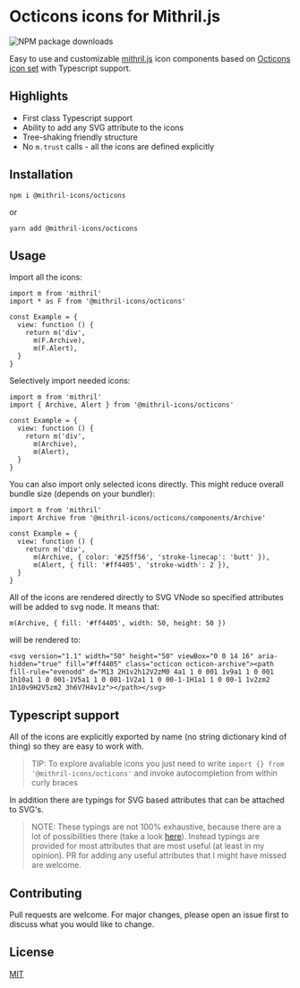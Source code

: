 # Octicons icons for Mithril.js

![NPM package downloads](https://img.shields.io/npm/dw/@mithril-icons/octicons?style=flat-square)

Easy to use and customizable [mithril.js](https://mithril.js.org/) icon components based on [Octicons icon set](https://octicons.github.com/) with Typescript support.

## Highlights
- First class Typescript support
- Ability to add any SVG attribute to the icons
- Tree-shaking friendly structure
- No `m.trust` calls - all the icons are defined explicitly

## Installation

```
npm i @mithril-icons/octicons
```
or
```
yarn add @mithril-icons/octicons
```
## Usage
Import all the icons:
```
import m from 'mithril'
import * as F from '@mithril-icons/octicons'

const Example = {
  view: function () {
    return m('div',
      m(F.Archive),
      m(F.Alert),
  }
}
```
Selectively import needed icons:
```
import m from 'mithril'
import { Archive, Alert } from '@mithril-icons/octicons'

const Example = {
  view: function () {
    return m('div',
      m(Archive),
      m(Alert),
  }
}
```
You can also import only selected icons directly. This might reduce overall bundle size (depends on your bundler):
```
import m from 'mithril'
import Archive from '@mithril-icons/octicons/components/Archive'

const Example = {
  view: function () {
    return m('div',
      m(Archive, { color: '#25ff56', 'stroke-linecap': 'butt' }),
      m(Alert, { fill: '#ff4405', 'stroke-width': 2 }),
  }
}
```
All of the icons are rendered directly to SVG VNode so specified attributes will be added to svg node. It means that:
```
m(Archive, { fill: '#ff4405', width: 50, height: 50 })
```
will be rendered to:
```
<svg version="1.1" width="50" height="50" viewBox="0 0 14 16" aria-hidden="true" fill="#ff4405" class="octicon octicon-archive"><path fill-rule="evenodd" d="M13 2H1v2h12V2zM0 4a1 1 0 001 1v9a1 1 0 001 1h10a1 1 0 001-1V5a1 1 0 001-1V2a1 1 0 00-1-1H1a1 1 0 00-1 1v2zm2 1h10v9H2V5zm2 3h6V7H4v1z"></path></svg>
```
## Typescript support
All of the icons are explicitly exported by name (no string dictionary kind of thing) so they are easy to work with.

> TIP: To explore avaliable icons you just need to write `import {} from '@mithril-icons/octicons'` and invoke autocompletion from within curly braces 

In addition there are typings for SVG based attributes that can be attached to SVG's.

> NOTE: These typings are not 100% exhaustive, because there are a lot of possibilities there (take a look [here](https://developer.mozilla.org/en-US/docs/Web/SVG/Attribute)). Instead typings are provided for most attributes that are most useful (at least in my opinion). PR for adding any useful attributes that I might have missed are welcome.

## Contributing
Pull requests are welcome. For major changes, please open an issue first to discuss what you would like to change.

## License
[MIT](https://choosealicense.com/licenses/mit/)
